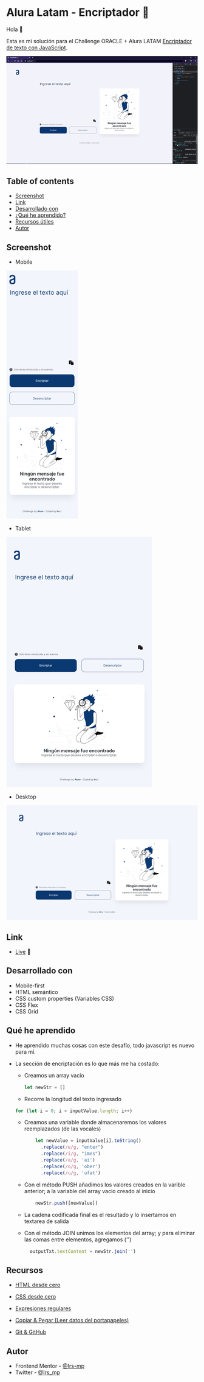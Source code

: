 # Alura Latam - Encriptador 🔐

Hola 👋

Esta es mi solución para el Challenge ORACLE + Alura LATAM [Encriptador de texto con JavaScript](https://www.aluracursos.com/challenges/oracle-one/semana01y02-construye-un-encriptador-texto-con-javascript). 

![Sample](./assets/video/sample.gif)

## Table of contents

  - [Screenshot](#screenshot)
  - [Link](#link)
  - [Desarrollado con](#desarrollado-con)
  - [¿Qué he aprendido?](#qué-he-aprendido)
  - [Recursos útiles](#recursos)
  - [Autor](#autor)

## Screenshot

- Mobile

![Mobile](./assets/image/sample-mobile.png)

- Tablet

![Tablet](./assets/image/sample-tablet.png)

- Desktop

![Desktop](./assets/image/sample-desktop.png)

## Link

- [Live](https://irs-mp.github.io/qr-code/) 👀

## Desarrollado con

- Mobile-first
- HTML semántico
- CSS custom properties (Variables CSS)
- CSS Flex
- CSS Grid

## Qué he aprendido

- He aprendido muchas cosas con este desafío, todo javascript es nuevo para mí.
- La sección de encriptación es lo que más me ha costado:

  - Creamos un array vacio
    ```js
    let newStr = []
    ```
  -  Recorre la longitud del texto ingresado
    ```js
    for (let i = 0; i < inputValue.length; i++)
    ```
  - Creamos una variable donde almacenaremos los valores reemplazados (de las vocales)
    ```js
        let newValue = inputValue[i].toString()
          .replace(/e/g, "enter")
          .replace(/i/g, "imes")
          .replace(/a/g, 'ai')
          .replace(/o/g, 'ober')
          .replace(/u/g, 'ufat')
    ```

  - Con el método PUSH añadimos los valores creados en la varible anterior; a la variable del array vacio creado al inicio
    ```js
        newStr.push([newValue])
    ```

  - La cadena codificada final es el resultado y lo insertamos en textarea de salida
  - Con el método JOIN unimos los elementos del array; y para eliminar las comas entre elementos, agregamos ('')
    ```js
      outputTxt.textContent = newStr.join('')
    ```


## Recursos

- [HTML desde cero](https://www.youtube.com/watch?v=vz4z0RLcAyk&t=16726s)

- [CSS desde cero](https://www.youtube.com/watch?v=N8V5JhasaSE&t=2s)

- [Expresiones regulares](https://www.youtube.com/watch?v=wfogZfIS03U)

- [Copiar & Pegar (Leer datos del portapapeles)](https://web.dev/i18n/es/async-clipboard/)

- [Git & GitHub](https://www.youtube.com/watch?v=4OXXLtbM8IE&list=PLDbrnXa6SAzUyitkL4zcnWO07HxG0BvmS)

## Autor

- Frontend Mentor - [@Irs-mp](https://www.frontendmentor.io/profile/Irs-mp)
- Twitter - [@Irs_mp](https://twitter.com/Irs_mp)
